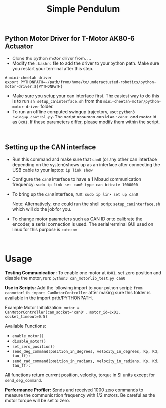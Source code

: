 <div align="center">

#  Simple Pendulum
</div>
<br/>

## Python Motor Driver for T-Motor AK80-6 Actuator

* Clone the python motor driver from: ...
* Modify the `.bashrc` file to add the driver to your python path. Make sure you restart your terminal after this step.
```
# mini-cheetah driver
export PYTHONPATH=~/path/from/home/to/underactuated-robotics/python-motor-driver:${PYTHONPATH}
```
* Make sure you setup your can interface first. The easiest way to do this is to run `sh setup_caninterface.sh` from the `mini-cheetah-motor/python-motor-driver` folder.   
* To run an offline computed swingup trajectory, use: `python3 swingup_control.py`. The script assumes can id as `'can0'` and motor id as `0x01`. If these parameters differ, please modify them within the script.
<br/>

## Setting up the CAN interface

* Run this command and make sure that `can0` (or any other can interface depending on the system)shows up as an interface after connecting the USB cable to your laptop: `ip link show`

* Configure the `can0` interface to have a 1 Mbaud communication frequency: `sudo ip link set can0 type can bitrate 1000000`

* To bring up the `can0` interface, run: `sudo ip link set up can0`

  Note: Alternatively, one could run the shell script `setup_caninterface.sh` which will do the job for you. 

* To change motor parameters such as CAN ID or to calibrate the encoder, a serial connection is used. The serial terminal GUI used on linux for this purpose is `cutecom`
<br/>


# Usage
**Testing Communication:** To enable one motor at `0x01`, set zero position and disable the motor, run: `python3 can_motorlib_test.py can0`

**Use in Scripts:** Add the following import to your python script: `from canmotorlib import CanMotorController` after making sure this folder is available in the import path/PYTHONPATH.

Example Motor Initialization: `motor = CanMotorController(can_socket='can0', motor_id=0x01, socket_timeout=0.5)`

Available Functions:

- `enable_motor()`
- `disable_motor()`
- `set_zero_position()`
- `send_deg_command(position_in_degrees, velocity_in_degrees, Kp, Kd, tau_ff):`
- `send_rad_command(position_in_radians, velocity_in_radians, Kp, Kd, tau_ff):`

All functions return current position, velocity, torque in SI units except for `send_deg_command`.

**Performance Profiler:** Sends and received 1000 zero commands to measure the communication frequency with 1/2 motors. Be careful as the motor torque will be set to zero.
